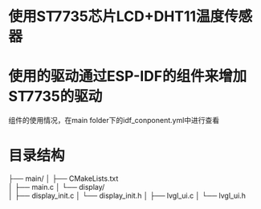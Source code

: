 # 使用ST7735芯片LCD+DHT11温度传感器

# 使用的驱动通过ESP-IDF的组件来增加ST7735的驱动

组件的使用情况，在main folder下的idf_conponent.yml中进行查看

# 目录结构

├── main/
│   ├── CMakeLists.txt    
│   ├── main.c
│   └── display/          
│       ├── display_init.c
│       └── display_init.h
│       ├── lvgl_ui.c
│       └── lvgl_ui.h